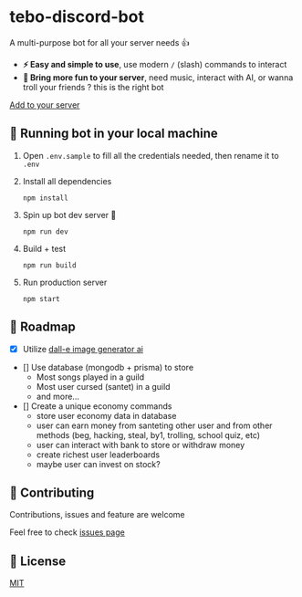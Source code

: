 # tebo-discord-bot
A multi-purpose bot for all your server needs 👍

- **⚡ Easy and simple to use**, use modern `/` (slash) commands to interact
- **🎉 Bring more fun to your server**, need music, interact with AI, or wanna troll your friends ? this is the right bot

[Add to your server](https://tebobot.herokuapp.com/invite)

## 🤖 Running bot in your local machine
1. Open `.env.sample` to fill all the credentials needed, then rename it to `.env`
2. Install all dependencies

    ```
    npm install
    ```
3. Spin up bot dev server 🚀

    ```
    npm run dev
    ```
4. Build + test

    ```
    npm run build
    ```
5. Run production server

    ```
    npm start
    ```

## 📃 Roadmap
- [x] Utilize [dall-e image generator ai](https://www.reddit.com/r/Discordjs/comments/vs9ppy/dalle_mini_discord_bot_using_discordjs/if0vj6g/)
- [] Use database (mongodb + prisma) to store
    - Most songs played in a guild
    - Most user cursed (santet) in a guild
    - and more...
- [] Create a unique economy commands
    - store user economy data in database
    - user can earn money from santeting other user and from other methods (beg, hacking, steal, by1, trolling, school quiz, etc)
    - user can interact with bank to store or withdraw money
    - create richest user leaderboards
    - maybe user can invest on stock?

## 🤝 Contributing
Contributions, issues and feature are welcome

Feel free to check [issues page](https://github.com/boedegoat/tebo-discord-bot/issues)

## 📝 License
[MIT](https://github.com/boedegoat/tebo-discord-bot/blob/master/LICENCE)
